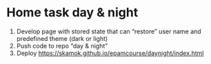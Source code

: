 # Home task day & night
1. Develop page with stored state that can “restore” user name and predefined theme (dark or light)​
2. Push code to repo “day & night”
3. Deploy https://skamok.github.io/epamcourse/daynight/index.html